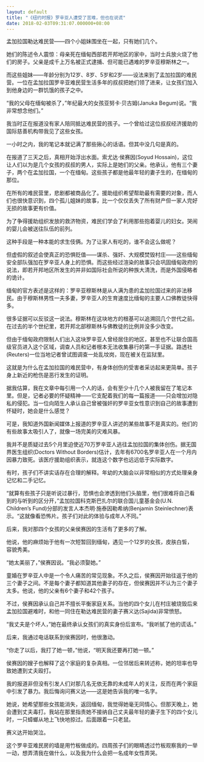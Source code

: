 ```yaml
---
layout: default
title: "《纽约时报》罗辛亚人遭受了苦难，但也在说谎"
date: 2018-02-03T09:31:07.000000+08:00
---
```


孟加拉国勒达难民营——四个小姐妹围坐在一起，只有她们几个。

她们的陈述令人震惊：母亲死在缅甸西部若开邦地区的家中，当时士兵放火烧了他们的房子。父亲是成千上万名被正式逮捕、但可能已遇难的罗辛亚穆斯林之一。

而这些姐妹——年龄分别为12岁、8岁、5岁和2岁——设法来到了孟加拉国的难民营。一位在孟加拉国罗辛亚难民营生活多年的叔叔把她们领了进来，让女孩们加入到他身边的一群饥饿的孩子之中。

“我的父母在缅甸被杀了，”年纪最大的女孩亚努卡·贝古姆(Januka Begum)说。“我非常想念他们。”

我当时正在报道没有家人陪同抵达难民营的孩子。一个曾给过这位叔叔经济援助的国际慈善机构带我见了这些女孩。

一小时之内，我的笔记本就记满了那些揪心的话语。但其中没几句是真的。

在报道了三天之后，真相开始浮出水面。索尤达·侯赛因(Soyud Hossain)，这位让人们以为是几个女孩的叔叔的男人，实际上是她们的父亲。他承认，他有三个妻子，两个在孟加拉国，一个在缅甸。这些孩子都是他最年轻的妻子生的，在缅甸的那位。

在所有的难民营里，悲剧都被商品化了。援助组织希望帮助最有需要的对象，而人们也很快意识到，四个孤儿姐妹的故事，比一个仅仅丢失了所有财产但一家人完好无损的故事更有价值。

为了争得援助组织发放的救济物资，难民们学会了利用那些抱着婴儿的妇女。哭闹的婴儿会被送往队伍的前列。

这种手段是一种本能的求生伎俩。为了让家人有吃的，谁不会这么做呢？

但虚假的叙述会使真正的恐惧贬值——谋杀、强奸、大规模焚毁村庄——这些缅甸安全部队强加在罗辛亚人身上的恐惧。而这些经过渲染的故事只会巩固缅甸政府的说法，即若开邦地区所发生的并非如国际社会所说的种族大清洗，而是外国侵略者的诡计。

缅甸的官方表述是这样的：罗辛亚穆斯林是从人满为患的孟加拉国过来的非法移民。由于穆斯林男性一夫多妻，罗辛亚人的生育速度比缅甸的主要人口佛教徒快得多。

很多证据可以反驳这一说法。穆斯林在这块地方的根基可以追溯回几个世代之前。在过去的半个世纪里，若开邦北部穆斯林与佛教徒的比例并没多少改变。

但由于缅甸政府限制人们出入这块罗辛亚人曾经居住的地区，甚至也不让联合国高级官员进入这个区域，调查人员和记者根本无法收集暴行的第一手证据。路透社(Reuters)一位当地记者曾试图调查一处乱坟岗，现在被关在监狱里。

这就是为什么在孟加拉国的难民营中，有身体创伤的受害者采访起来更简单。孩子身上新近的枪伤是恶行发生的证明。

据我估算，我在文章中每引用一个人的话，会有至少十几个人被我留在了笔记本里。但是，记者必要的怀疑精神——它支配着我们的每一篇报道——只会增加对隐私的侵犯。当一位向陌生人承认自己曾被强奸的罗辛亚女性意识到自己的故事遭到怀疑时，她会是什么感觉？

可是，我知道外国新闻媒体上报道的罗辛亚人讲述的某些故事不是真实的。他们的有些故事太吸引人了，就像一场完美的灾难风暴。

我并不是质疑过去5个月里迫使近70万罗辛亚人逃往孟加拉国的集体创伤。据无国界医生组织(Doctors Without Borders)估计，去年有6700名罗辛亚人在一个月内因暴力致死。该医疗援助组织表示，就连这个数字也远远低于实际数字。

有时，孩子们不讲实话存在合理的解释。年幼的大脑会以非常相似的方式处理亲身记忆和二手记忆。

“就算有些孩子只是听说过暴行，恐惧也会渗透到他们头脑里，他们很难将自己看到的与听到的区分开，”孟加拉国科克斯巴扎尔的联合国儿童基金会(U.N. Children’s Fund)分部的发言人本杰明·施泰因勒希纳(Benjamin Steinlechner)表示。“这就像看恐怖片。孩子们对此的体验与成年人不同。”

后来，我对那四个女孩的父亲侯赛因的生活有了更多的了解。

他说，他的麻烦始于他有一次短暂回到缅甸，遇见一个12岁的女孩，皮肤白皙，容貌秀美。

“她太美丽了，”侯赛因说。“我必须娶她。”

童婚在罗辛亚人中是一个令人痛苦的常见现象。不久之后，侯赛因开始往返于他的三个妻子之间。不是每个妻子都知道其他妻子的存在，但侯赛因并不认为三个妻子太多。他说，他的父亲有6个妻子和42个孩子。

不过，侯赛因承认自己并不擅长平衡家庭关系。当他的四个女儿在村庄被烧毁后来孟加拉国避难时，和他一同住在勒达难民营的妻子赛义达(Sajida)非常愤怒。

“我丈夫是个坏人，”她在最终承认女孩们的真实身份后宣布。“我听腻了他的谎话。”

后来，我通过电话联系到侯赛因时，他很激动。

“你走了以后，我打了她一顿，”他说，“明天我还要再打她一顿。”

侯赛因的嫂子也解释了这个家庭的复杂真相。一位邻居后来转述称，她的坦率也导致她遭到丈夫殴打。

我的报道非但没有引发人们对那几名无依无靠的未成年人的关注，反而在两个家庭中引发了暴力。我后悔询问赛义达——这是她告诉我的唯一名字。

她说，她希望那些女孩能消失，返回缅甸，我觉得她毫无同情心。但那天晚上，她会遭到丈夫毒打。我站在那里指责她不接纳自己丈夫最年轻的妻子生下的四个女儿时，一只蟑螂从地上飞快地掠过。后面跟着一只老鼠。

赛义达开始哭泣。

这个罗辛亚难民房的墙是用竹板做成的。四周孩子们的眼睛透过竹板观察我的一举一动，想弄清我在做什么，以及我为什么会把一名成年女性弄哭。

